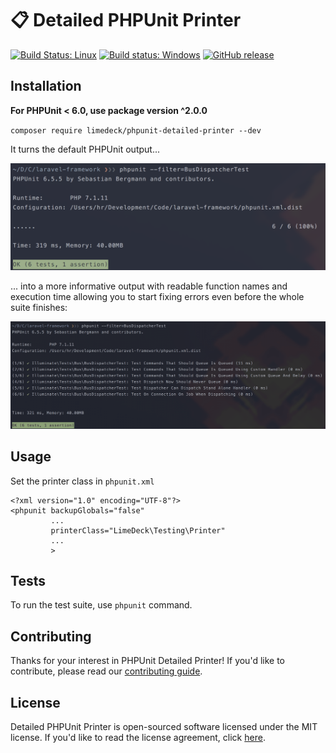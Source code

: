 # 📋 Detailed PHPUnit Printer

[![Build Status: Linux](https://travis-ci.org/LimeDeck/phpunit-detailed-printer.svg?branch=master)](https://travis-ci.org/LimeDeck/phpunit-detailed-printer)
[![Build status: Windows](https://ci.appveyor.com/api/projects/status/656nmj6oxbnq4sri/branch/master?svg=true)](https://ci.appveyor.com/project/HRcc/phpunit-detailed-printer/branch/master)
[![GitHub release](https://img.shields.io/github/release/LimeDeck/phpunit-detailed-printer.svg)](https://github.com/limedeck/phpunit-detailed-printer)

## Installation

**For PHPUnit < 6.0, use package version ^2.0.0**

`composer require limedeck/phpunit-detailed-printer --dev`

It turns the default PHPUnit output...

![default-printer](./screenshots/phpunit-default.png "Default PHPUnit output.")

... into a more informative output with readable function names and execution time allowing you to start fixing errors even before the whole suite finishes:

![detailed-printer](./screenshots/phpunit-pretty.png "PHPUnit output with this printer.")

## Usage

Set the printer class in `phpunit.xml`

```
<?xml version="1.0" encoding="UTF-8"?>
<phpunit backupGlobals="false"
         ...
         printerClass="LimeDeck\Testing\Printer"
         ...
         >
```

## Tests
To run the test suite, use `phpunit` command.

## Contributing
Thanks for your interest in PHPUnit Detailed Printer! If you'd like to contribute, please read our [contributing guide](CONTRIBUTING.md).

## License

Detailed PHPUnit Printer is open-sourced software licensed under the MIT license. If you'd like to read the license agreement, click [here](LICENSE).
